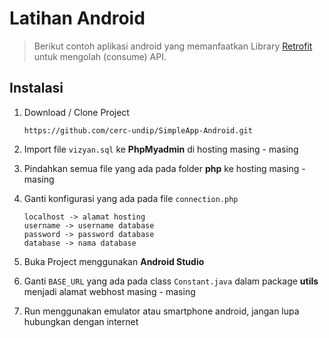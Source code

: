 # Latihan Android

> Berikut contoh aplikasi android yang memanfaatkan Library [Retrofit](https://square.github.io/retrofit "Retrofit") untuk mengolah (consume) API. 

## Instalasi

1. Download / Clone Project
    ```
    https://github.com/cerc-undip/SimpleApp-Android.git
    ```

2. Import file `vizyan.sql` ke **PhpMyadmin** di hosting masing - masing

3. Pindahkan semua file yang ada pada folder **php** ke hosting masing - masing

4. Ganti konfigurasi yang ada pada file `connection.php`
    ```
    localhost -> alamat hosting
    username -> username database
    password -> password database
    database -> nama database
    ```

5. Buka Project menggunakan **Android Studio**

6. Ganti   `BASE_URL` yang ada pada class `Constant.java` dalam package **utils** menjadi alamat webhost masing - masing

7. Run menggunakan emulator atau smartphone android, jangan lupa hubungkan dengan internet